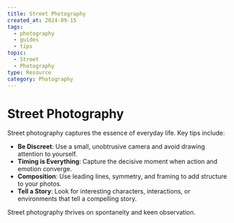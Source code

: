 ```yaml
---
title: Street Photography
created_at: 2024-09-15
tags:
  - photography
  - guides
  - tips
topic:
  - Street
  - Photography
type: Resource
category: Photography
---
```


# Street Photography

Street photography captures the essence of everyday life. Key tips include:

- **Be Discreet**: Use a small, unobtrusive camera and avoid drawing attention to yourself.
- **Timing is Everything**: Capture the decisive moment when action and emotion converge.
- **Composition**: Use leading lines, symmetry, and framing to add structure to your photos.
- **Tell a Story**: Look for interesting characters, interactions, or environments that tell a compelling story.

Street photography thrives on spontaneity and keen observation.